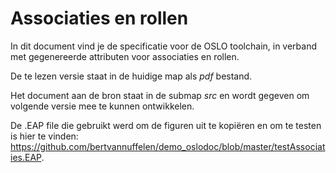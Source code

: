 # Associaties en rollen

In dit document vind je de specificatie voor de OSLO toolchain, in verband met gegenereerde attributen voor associaties en rollen.

De te lezen versie staat in de huidige map als *pdf* bestand.

Het document aan de bron staat in de submap *src* en wordt gegeven om volgende versie mee te kunnen ontwikkelen.

De .EAP file die gebruikt werd om de figuren uit te kopiëren en om te testen is hier te vinden: <https://github.com/bertvannuffelen/demo_oslodoc/blob/master/testAssociaties.EAP>.
